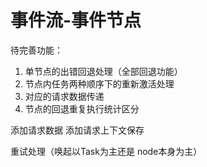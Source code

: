 # 事件流-事件节点

待完善功能：

1. 单节点的出错回退处理（全部回退功能）
2. 节点内任务两种顺序下的重新激活处理
3. 对应的请求数据传递
4. 节点的回退重复执行统计区分



添加请求数据
添加请求上下文保存


重试处理（唤起以Task为主还是  node本身为主）